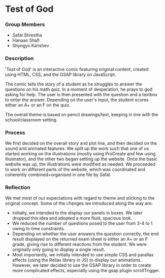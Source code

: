  # Test of God

### Group Members
* Safal Shrestha
* Hanaan Shafi
* Shyngys Karishev

### Description
'Test of God' is an interactive comic featuring original content, created using HTML, CSS, and the GSAP library on JavaScript. 

The comic tells the story of a student as he struggles to answer the questions on his math quiz. In a moment of desperation, he prays to god asking for help. The user is then presented with the question and a textbox to enter the answer. Depending on the user's input, the student scores either an A+ or an F on the quiz. 

The overall theme is based on pencil drawings/text, keeping in line with the school/classroom setting. 

### Process
We first decided on the overall story and plot line, and then decided on the sound and animated features. We split up the work such that one of us started working on the illustrations (mostly using ProCreate and few using Illustrator), and the other two began setting up the website. Once the basic website was up, the illustrations were modified as needed. We proceeded to work on different parts of the website, which was coordinated and coherently combined+organised in one file by Safal. 

### Reflection
We met most of our expectations with regard to theme and sticking to the original concept. Some of the changes we introduced along the way are:
* Initially, we intended to the display our panels in boxes. We later dropped this idea and adopted a more fluid, spacious look. 
* We reduced the number of questions posed to the user from 3-4 to 1 owing to time constraints.
* Depending on whether the user answers the question correctly, the end result displayed on the returned exam sheet is either an A+ or an F grade, giving rise to different reactions from the student. We were originally only going to display a single result. 
* Most importantly, we initially intended to use simple CSS and parallax effects (using the Rellax library in JS) to display our animations. However, we later decided to use the GSAP library in order to create more complicated effects, especially using the gsap plugin scrollTrigger.
